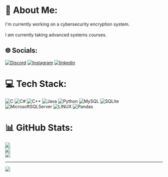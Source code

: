 # 💫 About Me:
I'm currently working on a cybersecurity encryption system.<br><br>I am currently taking advanced systems courses.<br>


## 🌐 Socials:
[![Discord](https://img.shields.io/badge/Discord-%237289DA.svg?logo=discord&logoColor=white)](https://discord.gg/ejderyans) [![Instagram](https://img.shields.io/badge/Instagram-%23E4405F.svg?logo=Instagram&logoColor=white)](https://instagram.com/ystaskaya) [![linkedin](https://img.shields.io/badge/LinkedIn-0077B5?style=for-the-badge&logo=linkedin&logoColor=white)](www.linkedin.com/in/yüşa-taşkaya)
# 💻 Tech Stack:
![C](https://img.shields.io/badge/c-%2300599C.svg?style=for-the-badge&logo=c&logoColor=white) ![C#](https://img.shields.io/badge/c%23-%23239120.svg?style=for-the-badge&logo=c-sharp&logoColor=white) ![C++](https://img.shields.io/badge/c++-%2300599C.svg?style=for-the-badge&logo=c%2B%2B&logoColor=white) ![Java](https://img.shields.io/badge/java-%23ED8B00.svg?style=for-the-badge&logo=java&logoColor=white) ![Python](https://img.shields.io/badge/python-3670A0?style=for-the-badge&logo=python&logoColor=ffdd54) ![MySQL](https://img.shields.io/badge/mysql-%2300f.svg?style=for-the-badge&logo=mysql&logoColor=white) ![SQLite](https://img.shields.io/badge/sqlite-%2307405e.svg?style=for-the-badge&logo=sqlite&logoColor=white) ![MicrosoftSQLServer](https://img.shields.io/badge/Microsoft%20SQL%20Sever-CC2927?style=for-the-badge&logo=microsoft%20sql%20server&logoColor=white) ![LINUX](https://img.shields.io/badge/Linux-FCC624?style=for-the-badge&logo=linux&logoColor=black) ![Pandas](https://img.shields.io/badge/pandas-%23150458.svg?style=for-the-badge&logo=pandas&logoColor=white)
# 📊 GitHub Stats:
![](https://github-readme-stats.vercel.app/api?username=kuadro41&theme=dark&hide_border=false&include_all_commits=false&count_private=false)<br/>
![](https://github-readme-streak-stats.herokuapp.com/?user=kuadro41&theme=dark&hide_border=false)<br/>
![](https://github-readme-stats.vercel.app/api/top-langs/?username=kuadro41&theme=dark&hide_border=false&include_all_commits=false&count_private=false&layout=compact)

---
[![](https://visitcount.itsvg.in/api?id=kuadro41&icon=0&color=0)](https://visitcount.itsvg.in)

<!-- Proudly created with GPRM ( https://gprm.itsvg.in ) -->
